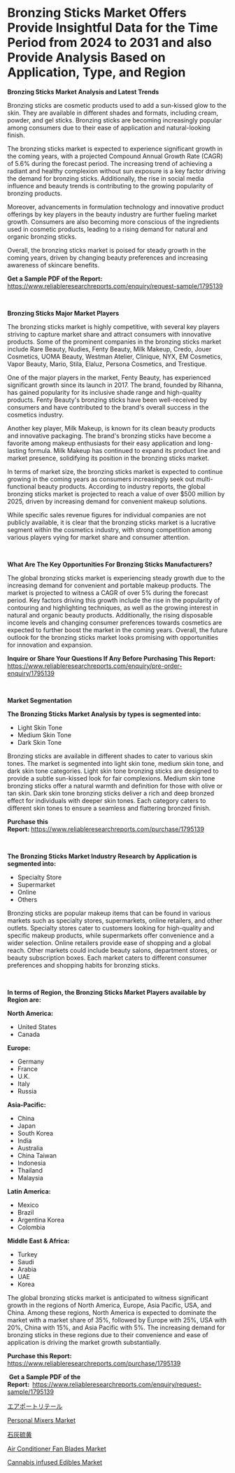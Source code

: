<p><h1>Bronzing Sticks Market Offers Provide Insightful Data for the Time Period from 2024 to 2031 and also Provide Analysis Based on Application, Type, and Region</h1></p><p><strong>Bronzing Sticks Market Analysis and Latest Trends</strong></p>
<p><p>Bronzing sticks are cosmetic products used to add a sun-kissed glow to the skin. They are available in different shades and formats, including cream, powder, and gel sticks. Bronzing sticks are becoming increasingly popular among consumers due to their ease of application and natural-looking finish.</p><p>The bronzing sticks market is expected to experience significant growth in the coming years, with a projected Compound Annual Growth Rate (CAGR) of 5.6% during the forecast period. The increasing trend of achieving a radiant and healthy complexion without sun exposure is a key factor driving the demand for bronzing sticks. Additionally, the rise in social media influence and beauty trends is contributing to the growing popularity of bronzing products.</p><p>Moreover, advancements in formulation technology and innovative product offerings by key players in the beauty industry are further fueling market growth. Consumers are also becoming more conscious of the ingredients used in cosmetic products, leading to a rising demand for natural and organic bronzing sticks.</p><p>Overall, the bronzing sticks market is poised for steady growth in the coming years, driven by changing beauty preferences and increasing awareness of skincare benefits.</p></p>
<p><strong>Get a Sample PDF of the Report:&nbsp;</strong> <a href="https://www.reliableresearchreports.com/enquiry/request-sample/1795139">https://www.reliableresearchreports.com/enquiry/request-sample/1795139</a></p>
<p>&nbsp;</p>
<p><strong>Bronzing Sticks Major Market Players</strong></p>
<p><p>The bronzing sticks market is highly competitive, with several key players striving to capture market share and attract consumers with innovative products. Some of the prominent companies in the bronzing sticks market include Rare Beauty, Nudies, Fenty Beauty, Milk Makeup, Credo, Jouer Cosmetics, UOMA Beauty, Westman Atelier, Clinique, NYX, EM Cosmetics, Vapor Beauty, Mario, Stila, Elaluz, Persona Cosmetics, and Trestique.</p><p>One of the major players in the market, Fenty Beauty, has experienced significant growth since its launch in 2017. The brand, founded by Rihanna, has gained popularity for its inclusive shade range and high-quality products. Fenty Beauty's bronzing sticks have been well-received by consumers and have contributed to the brand's overall success in the cosmetics industry.</p><p>Another key player, Milk Makeup, is known for its clean beauty products and innovative packaging. The brand's bronzing sticks have become a favorite among makeup enthusiasts for their easy application and long-lasting formula. Milk Makeup has continued to expand its product line and market presence, solidifying its position in the bronzing sticks market.</p><p>In terms of market size, the bronzing sticks market is expected to continue growing in the coming years as consumers increasingly seek out multi-functional beauty products. According to industry reports, the global bronzing sticks market is projected to reach a value of over $500 million by 2025, driven by increasing demand for convenient makeup solutions.</p><p>While specific sales revenue figures for individual companies are not publicly available, it is clear that the bronzing sticks market is a lucrative segment within the cosmetics industry, with strong competition among various players vying for market share and consumer attention.</p></p>
<p>&nbsp;</p>
<p><strong>What Are The Key Opportunities For Bronzing Sticks Manufacturers?</strong></p>
<p><p>The global bronzing sticks market is experiencing steady growth due to the increasing demand for convenient and portable makeup products. The market is projected to witness a CAGR of over 5% during the forecast period. Key factors driving this growth include the rise in the popularity of contouring and highlighting techniques, as well as the growing interest in natural and organic beauty products. Additionally, the rising disposable income levels and changing consumer preferences towards cosmetics are expected to further boost the market in the coming years. Overall, the future outlook for the bronzing sticks market looks promising with opportunities for innovation and expansion.</p></p>
<p><strong>Inquire or Share Your Questions If Any Before Purchasing This Report:</strong> <a href="https://www.reliableresearchreports.com/enquiry/pre-order-enquiry/1795139">https://www.reliableresearchreports.com/enquiry/pre-order-enquiry/1795139</a></p>
<p>&nbsp;</p>
<p><strong>Market Segmentation</strong></p>
<p><strong>The Bronzing Sticks Market Analysis by types is segmented into:</strong></p>
<p><ul><li>Light Skin Tone</li><li>Medium Skin Tone</li><li>Dark Skin Tone</li></ul></p>
<p><p>Bronzing sticks are available in different shades to cater to various skin tones. The market is segmented into light skin tone, medium skin tone, and dark skin tone categories. Light skin tone bronzing sticks are designed to provide a subtle sun-kissed look for fair complexions. Medium skin tone bronzing sticks offer a natural warmth and definition for those with olive or tan skin. Dark skin tone bronzing sticks deliver a rich and deep bronzed effect for individuals with deeper skin tones. Each category caters to different skin tones to ensure a seamless and flattering bronzed finish.</p></p>
<p><strong>Purchase this Report:&nbsp;</strong><a href="https://www.reliableresearchreports.com/purchase/1795139">https://www.reliableresearchreports.com/purchase/1795139</a></p>
<p>&nbsp;</p>
<p><strong>The Bronzing Sticks Market Industry Research by Application is segmented into:</strong></p>
<p><ul><li>Specialty Store</li><li>Supermarket</li><li>Online</li><li>Others</li></ul></p>
<p><p>Bronzing sticks are popular makeup items that can be found in various markets such as specialty stores, supermarkets, online retailers, and other outlets. Specialty stores cater to customers looking for high-quality and specific makeup products, while supermarkets offer convenience and a wider selection. Online retailers provide ease of shopping and a global reach. Other markets could include beauty salons, department stores, or beauty subscription boxes. Each market caters to different consumer preferences and shopping habits for bronzing sticks.</p></p>
<p>&nbsp;</p>
<p><strong>In terms of Region, the Bronzing Sticks Market Players available by Region are:</strong></p>
<p>
    <p> <strong> North America: </strong>
        <ul>
            <li>United States</li>
            <li>Canada</li>
        </ul>
        </p> 
    <p> <strong> Europe: </strong>
        <ul>
            <li>Germany</li>
            <li>France</li>
            <li>U.K.</li>
            <li>Italy</li>
            <li>Russia</li>
        </ul>
        </p> 
    <p> <strong> Asia-Pacific: </strong>
        <ul>
            <li>China</li>
            <li>Japan</li>
            <li>South Korea</li>
            <li>India</li>
            <li>Australia</li>
            <li>China Taiwan</li>
            <li>Indonesia</li>
            <li>Thailand</li>
            <li>Malaysia</li>
        </ul>
        </p> 
    <p> <strong> Latin America: </strong>
        <ul>
            <li>Mexico</li>
            <li>Brazil</li>
            <li>Argentina Korea</li>
            <li>Colombia</li>
        </ul>
        </p> 
    <p> <strong> Middle East & Africa: </strong>
        <ul>
            <li>Turkey</li>
            <li>Saudi</li>
            <li>Arabia</li>
            <li>UAE</li>
            <li>Korea</li>
        </ul>
    </p>
    </p>
<p><p>The global bronzing sticks market is anticipated to witness significant growth in the regions of North America, Europe, Asia Pacific, USA, and China. Among these regions, North America is expected to dominate the market with a market share of 35%, followed by Europe with 25%, USA with 20%, China with 15%, and Asia Pacific with 5%. The increasing demand for bronzing sticks in these regions due to their convenience and ease of application is driving the market growth substantially.</p></p>
<p><strong>Purchase this Report: </strong><a href="https://www.reliableresearchreports.com/purchase/1795139">https://www.reliableresearchreports.com/purchase/1795139</a></p>
<p>&nbsp;<strong>Get a Sample PDF of the Report:&nbsp;&nbsp;</strong><a href="https://www.reliableresearchreports.com/enquiry/request-sample/1795139">https://www.reliableresearchreports.com/enquiry/request-sample/1795139</a></p>
<p><strong></strong></p>
<p><p><a href="https://github.com/avwofrml53535/Market-Research-Report-List-1/blob/main/30445094528.md">エアポートリテール</a></p><p><a href="https://github.com/mbisetmhermsr/Market-Research-Report-List-1/blob/main/personal-mixers-market.md">Personal Mixers Market</a></p><p><a href="https://github.com/vtbvgl20191192/Market-Research-Report-List-1/blob/main/11433854529.md">石灰硫黄</a></p><p><a href="https://github.com/zjyglelu/Market-Research-Report-List-1/blob/main/air-conditioner-fan-blades-market.md">Air Conditioner Fan Blades Market</a></p><p><a href="https://issuu.com/reportprime-2/docs/cannabis-infused-edibles-market-siz_565a0c0872fd3b">Cannabis infused Edibles Market</a></p></p>
